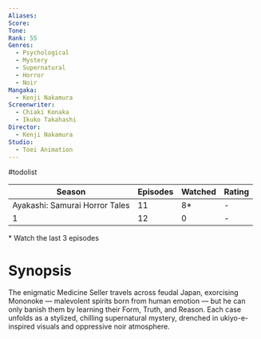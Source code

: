 ```yaml
---
Aliases:
Score:
Tone: 
Rank: 55
Genres:
  - Psychological
  - Mystery
  - Supernatural
  - Horror
  - Noir
Mangaka:
  - Kenji Nakamura
Screenwriter:
  - Chiaki Konaka
  - Ikuko Takahashi
Director:
  - Kenji Nakamura
Studio:
  - Toei Animation
---
```

#todolist 

| Season                         | Episodes | Watched | Rating |
| ------------------------------ | -------- | ------- | ------ |
| Ayakashi: Samurai Horror Tales | 11       | 8\*     | -      |
| 1                              | 12       | 0       | -      |
\* Watch the last 3 episodes

# Synopsis
The enigmatic Medicine Seller travels across feudal Japan, exorcising Mononoke — malevolent spirits born from human emotion — but he can only banish them by learning their Form, Truth, and Reason. Each case unfolds as a stylized, chilling supernatural mystery, drenched in ukiyo-e-inspired visuals and oppressive noir atmosphere.
